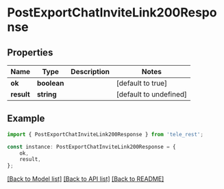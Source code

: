 # PostExportChatInviteLink200Response


## Properties

Name | Type | Description | Notes
------------ | ------------- | ------------- | -------------
**ok** | **boolean** |  | [default to true]
**result** | **string** |  | [default to undefined]

## Example

```typescript
import { PostExportChatInviteLink200Response } from 'tele_rest';

const instance: PostExportChatInviteLink200Response = {
    ok,
    result,
};
```

[[Back to Model list]](../README.md#documentation-for-models) [[Back to API list]](../README.md#documentation-for-api-endpoints) [[Back to README]](../README.md)
